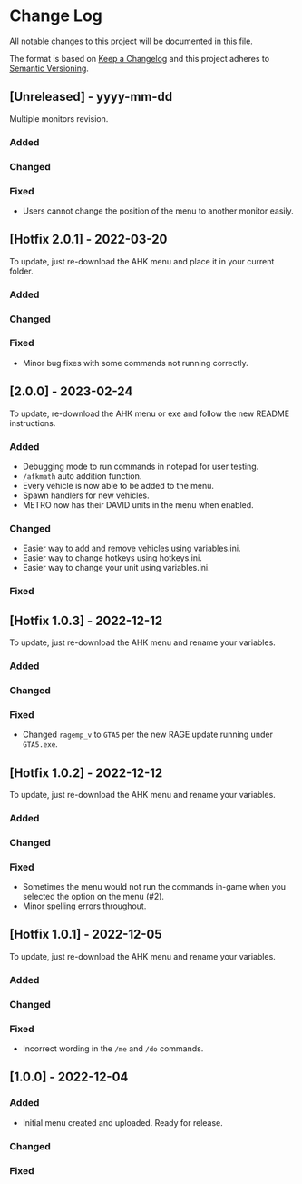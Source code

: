 # Change Log
All notable changes to this project will be documented in this file.
 
The format is based on [Keep a Changelog](http://keepachangelog.com/)
and this project adheres to [Semantic Versioning](http://semver.org/).
 
## [Unreleased] - yyyy-mm-dd
 
Multiple monitors revision.
 
### Added
 
### Changed
 
### Fixed

- Users cannot change the position of the menu to another monitor easily.

## [Hotfix 2.0.1] - 2022-03-20
  
To update, just re-download the AHK menu and place it in your current folder.
 
### Added

### Changed

### Fixed

- Minor bug fixes with some commands not running correctly.

## [2.0.0] - 2023-02-24
  
To update, re-download the AHK menu or exe and follow the new README instructions.
 
### Added

- Debugging mode to run commands in notepad for user testing.
- `/afkmath` auto addition function.
- Every vehicle is now able to be added to the menu.
- Spawn handlers for new vehicles.
- METRO now has their DAVID units in the menu when enabled.

### Changed

- Easier way to add and remove vehicles using variables.ini.
- Easier way to change hotkeys using hotkeys.ini.
- Easier way to change your unit using variables.ini.

### Fixed

## [Hotfix 1.0.3] - 2022-12-12
  
To update, just re-download the AHK menu and rename your variables.
 
### Added

### Changed

### Fixed

- Changed `ragemp_v` to `GTA5` per the new RAGE update running under `GTA5.exe`.

## [Hotfix 1.0.2] - 2022-12-12
  
To update, just re-download the AHK menu and rename your variables.
 
### Added
 
### Changed
 
### Fixed

- Sometimes the menu would not run the commands in-game when you selected the option on the menu (#2).
- Minor spelling errors throughout.
 
## [Hotfix 1.0.1] - 2022-12-05
  
To update, just re-download the AHK menu and rename your variables.
 
### Added
 
### Changed
 
### Fixed

- Incorrect wording in the `/me` and `/do` commands.
 
## [1.0.0] - 2022-12-04
 
### Added

- Initial menu created and uploaded.  Ready for release.
   
### Changed
 
### Fixed
